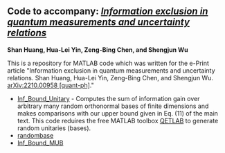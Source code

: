 ## Code to accompany: [*Information exclusion in quantum measurements and uncertainty relations*](https://arxiv.org/abs/2210.00958)
**Shan Huang, Hua-Lei Yin, Zeng-Bing Chen, and Shengjun Wu**

This is a repository for MATLAB code which was written for the e-Print article "Information exclusion in quantum measurements and uncertainty relations. Shan Huang, Hua-Lei Yin, Zeng-Bing Chen, and Shengjun Wu. [arXiv:2210.00958 [quant-ph]](https://arxiv.org/abs/2210.00958)."

- [Inf_Bound_Unitary](https://github.com/HS0Git/Information-exclusion/blob/main/Inf_Bound_Unitary.m) - Computes the sum of information gain over arbitrary many random orthonormal bases of finite dimensions and makes comparisons with our upper bound given in Eq. (11) of the main text. This code reduires the free MATLAB toolbox [QETLAB](https://qetlab.com/) to generate random unitaries (bases).
- [randombase](https://github.com/HS0Git/Information-exclusion/blob/main/randombase.m)
- [Inf_Bound_MUB](https://github.com/HS0Git/Information-exclusion/blob/main/Inf_Bound_MUB.m)

